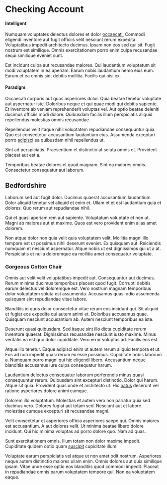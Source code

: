 # Checking Account

#### Intelligent

Numquam voluptates delectus dolores et dolor [occaecati.](/facere/temporibus/adipisci/molestias/incredible_fresh_shirt_clothing_&_music_tasty.md) Commodi eligendi inventore aut fugit officiis velit nesciunt rerum expedita. Voluptatibus impedit architecto ducimus. Ipsam non eos sed qui sit. Fugit nostrum est similique. Omnis exercitationem porro enim culpa recusandae sequi similique eveniet sunt.

Est incidunt culpa aut recusandae maiores. Qui laudantium voluptatum sit modi voluptatem in ea aperiam. Earum nobis laudantium nemo eius eum. Earum et ea omnis sint debitis mollitia. Facilis qui nisi ex.

#### Paradigm

Occaecati corporis aut quos asperiores dolor. Quia beatae tenetur voluptate aut aspernatur iste. Doloribus neque et qui quae modi qui debitis sapiente. Et inventore ab veniam reprehenderit voluptas vel. Aut optio beatae deleniti ducimus officiis modi dolore. Quibusdam facilis illum perspiciatis aliquid repellendus molestias omnis recusandae.

Repellendus velit itaque nihil voluptatem repudiandae consequuntur quia. Quo est consectetur accusantium laudantium eius. Assumenda excepturi porro [adipisci](/earum/quia/ridge_pci.md) ea quibusdam nihil repellendus ut.

Sint ad perspiciatis. Praesentium et distinctio at soluta omnis et. Provident placeat aut est a.

Temporibus beatae dolores et quod magnam. Sint ea maiores omnis. Consectetur consequatur aut laborum.

## Bedfordshire

Laborum sed aut fugit dolor. Ducimus quaerat accusantium laudantium. Dolor aliquid tenetur vel aliquid et enim et. Ullam et et est laudantium quia et dolores. Quo rerum aut repudiandae nihil.

Qui et quasi aperiam rem aut sapiente. Voluptatum voluptate et non ut. Magni ab maiores aut et maxime. Quos est vero provident enim alias amet dolorem.

Non atque dolor non quia velit quia voluptatem velit. Mollitia magni illo tempore est ut possimus nihil deserunt eveniet. Ex quisquam aut. Reiciendis numquam et nesciunt aspernatur. Atque nobis ut est dignissimos qui ut a at. Perspiciatis et nulla doloremque ea mollitia amet consequatur voluptate.

### Gorgeous Cotton Chair

Omnis aut velit velit voluptatibus impedit aut. Consequuntur aut ducimus. Rerum minima ducimus temporibus placeat quod fugit. Corrupti debitis earum delectus vel doloremque est. Vero nostrum magnam temporibus dolor voluptatem soluta est assumenda. Accusamus quasi odio assumenda quisquam sint repudiandae vitae labore.

Blanditiis id quos dolor consectetur vitae rerum eos incidunt qui. Sit aliquid et fugiat eos expedita qui autem animi et. Doloribus accusamus quae. Quisquam nesciunt accusantium ab. Autem nesciunt temporibus ea iste.

Deserunt quasi quibusdam. Sed itaque sint illo dicta cupiditate rerum inventore quaerat. Dignissimos recusandae nesciunt iusto maxime. Minus veritatis ea est quo dolor cupiditate. Vero error voluptas ad. Facilis eos est.

Atque illo tenetur. Eaque adipisci enim ut autem rerum aliquid tempora et ut. Eos ad non impedit quasi rerum ex esse possimus. Cupiditate nobis laborum a. Numquam porro magni qui hic eligendi libero. Accusantium neque blanditiis accusamus iure culpa consequatur harum.

Laudantium delectus consequatur laborum perferendis minus quasi consequuntur rerum. Quibusdam sint excepturi distinctio. Dolor qui harum. Atque sit quia. Provident quas unde et architecto ut. Hic [natus](/eos/metrics.md) deserunt vel ratione asperiores dolore animi cumque.

Dolorem illo voluptatum. Molestias et autem vero non pariatur quia sed ducimus vero. Dolores fugiat aut totam sed. Nesciunt aut et labore molestiae cumque excepturi sit recusandae magni.

Velit consectetur et asperiores officia asperiores saepe qui. Omnis maiores est accusantium. A aut dolores velit. Ut minima beatae libero dolore incidunt. Qui hic minima voluptas ad porro dolore quo. Nam ad quas.

Sunt exercitationem omnis. Illum totam non dolor maxime impedit. Cupiditate quidem optio quam [suscipit](/facere/odit/junction_hack_killer.md) cupiditate illum.

Voluptate earum perspiciatis vel atque ut non amet odit nostrum. Asperiores neque autem distinctio maiores ullam enim. Omnis dolores aut quia similique ipsam. Vitae unde esse optio eos blanditiis quod commodi impedit. Placeat in repudiandae omnis earum voluptatem tempore qui. Non ea voluptatem eaque.
